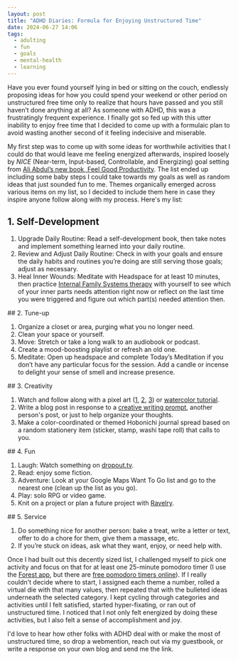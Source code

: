 ```yaml
---
layout: post
title: "ADHD Diaries: Formula for Enjoying Unstructured Time"
date: 2024-06-27 14:06
tags:
  - adulting
  - fun
  - goals
  - mental-health
  - learning
---
```

Have you ever found yourself lying in bed or sitting on the couch, endlessly proposing ideas for how you could spend your weekend or other period on unstructured free time only to realize that hours have passed and you still haven’t done anything at all? As someone with ADHD, this was a frustratingly frequent experience. I finally got so fed up with this utter inability to enjoy free time that I decided to come up with a formulaic plan to avoid wasting another second of it feeling indecisive and miserable.<!--excerpt-->

My first step was to come up with some ideas for worthwhile activities that I could do that would leave me feeling energized afterwards, inspired loosely by *NICE* (Near-term, Input-based, Controllable, and Energizing) goal setting from <a target="_blank" href="https://www.feelgoodproductivity.com/">Ali Abdul’s new book, Feel Good Productivity</a>. The list ended up including some baby steps I could take towards my goals as well as random ideas that just sounded fun to me. Themes organically emerged across various items on my list, so I decided to include them here in case they inspire anyone follow along with my process. Here's my list:
## 1. Self-Development
<ol>
	<li>
		Upgrade Daily Routine: Read a self-development book, then take notes and implement something learned into your daily routine.
	</li>
	<li>
		Review and Adjust Daily Routine: Check in with your goals and ensure the daily habits and routines you’re doing are still serving those goals; adjust as necessary.
	</li>
	<li>
		Heal Inner Wounds: Meditate with Headspace for at least 10 minutes, then practice <a target="_blank" href="https://www.youtube.com/playlist?list=PLCJ2fBBavCJEoQPzbMIOuQ2luJDHrWPSL">Internal Family Systems therapy</a> with yourself to see which of your inner parts needs attention right now or reflect on the last time you were triggered and figure out which part(s) needed attention then.
	</li>
</ol>
## 2. Tune-up
<ol>
	<li>
		Organize a closet or area, purging what you no longer need.
	</li>
	<li>
		Clean your space or yourself.
	</li>
	<li>
		Move: Stretch or take a long walk to an audiobook or podcast.
	</li>
	<li>
		Create a mood-boosting playlist or refresh an old one.
	</li>
	<li>
		Meditate: Open up headspace and complete Today’s Meditation if you don’t have any particular focus for the session. Add a candle or incense to delight your sense of smell and increase presence.
	</li>
</ol>
## 3. Creativity
<ol>
	<li>
		Watch and follow along with a pixel art (<a target="_blank" href="https://www.youtube.com/playlist?list=PLmac3HPrav-9UWt-ahViIZxpyQxJ2wPSH">1</a>, <a target="_blank" href="https://www.youtube.com/playlist?list=PLxfQIomHccxvoTON6hXhfZyAUdFXd-z1P">2</a>, <a target="_blank" href="https://www.youtube.com/playlist?list=PLr2C_1_x89o3beJ1KTuSgMKPwsDizLvA_">3</a>) or <a target="_blank" href="https://youtube.com/playlist?list=PL0Fumh49xzI0AU6Zydr6WNsdzzy9YQztB&si=W_w4U7mN3YCSZGJl">watercolor tutorial</a>.
	</li>
	<li>
		Write a blog post in response to a <a target="_blank" href="https://museariadne.neocities.org/prompts">creative writing prompt</a>, another person's post, or just to help organize your thoughts.
	</li>
	<li>
		Make a color-coordinated or themed Hobonichi journal spread based on a random stationery item (sticker, stamp, washi tape roll) that calls to you.
	</li>
</ol>
## 4. Fun
<ol>
	<li>
		Laugh: Watch something on <a target="_blank" href="http://dropout.tv">dropout.tv</a>.
	</li>
	<li>
		Read: enjoy some fiction.
	</li>
	<li>
		Adventure: Look at your Google Maps Want To Go list and go to the nearest one (clean up the list as you go).
	</li>
	<li>
		Play: solo RPG or video game.
	</li>
	<li>
		Knit on a project or plan a future project with <a target="_blank" href="https://www.ravelry.com/">Ravelry</a>.
	</li>
</ol>
## 5. Service
<ol>
	<li>
		Do something nice for another person: bake a treat, write a letter or text, offer to do a chore for them, give them a massage, etc.
	</li>
	<li>
		If you’re stuck on ideas, ask what they want, enjoy, or need help with.
	</li>
</ol>

Once I had built out this decently sized list, I challenged myself to pick one activity and focus on that for at least one 25-minute pomodoro timer (I use the <a target="_blank" href="https://www.forestapp.cc/">Forest app</a>, but there are <a target="_blank" href="https://pomofocus.io">free pomodoro timers online</a>). If I really couldn't decide where to start, I assigned each theme a number, rolled a virtual die with that many values, then repeated that with the bulleted ideas underneath the selected category. I kept cycling through categories and activities until I felt satisfied, started hyper-fixating, or ran out of unstructured time. I noticed that I not only felt energized by doing these activities, but I also felt a sense of accomplishment and joy. 

I'd love to hear how other folks with ADHD deal with or make the most of unstructured time, so drop a webmention, reach out via my guestbook, or write a response on your own blog and send me the link.